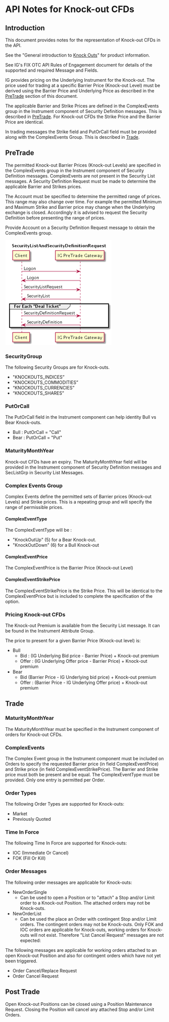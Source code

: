 # API Notes for Knock-out CFDs

## Introduction

This document provides notes for the representation of Knock-out CFDs in the API.

See the "General introduction to [Knock Outs](./knockOuts.md)" for product information.

See IG's FIX OTC API Rules of Engagement document for details of the supported and required Message and Fields.

IG provides pricing on the Underlying Instrument for the Knock-out. The price used for trading at a specific Barrier Price (Knock-out Level) must be derived using the Barrier Price and Underlying Price as described in the [PreTrade](#PreTrade) section of this document.

The applicable Barrier and Strike Prices are defined in the ComplexEvents group in the Instrument component of Security Definition messages. This is described in [PreTrade](#PreTrade). For Knock-out CFDs the Strike Price and the Barrier Price are identical.

In trading messages the Strike field and PutOrCall field must be provided along with the ComplexEvents Group. This is described in [Trade](#Trade).

## PreTrade

The permitted Knock-out Barrier Prices (Knock-out Levels) are specified in the ComplexEvents group in the Instrument component of Security Definition messages. ComplexEvents are not present in the Security List messages. A Security Definition Request must be made to determine the applicable Barrier and Strikes prices.

The Account must be specified to determine the permitted range of prices. This range may also change over time. For example the permitted Minimum and Maximum Strike and Barrier price may change when the Underlying exchange is closed. Accordingly it is advised to request the Security Definition before presenting the range of prices.

Provide Account on a Security Definition Request message to obtain the ComplexEvents group.

![alt text](./SecurityListAndSecurityDefinitionRequests.png "SecurityList and SecurityDefinition Requests")

### SecurityGroup
The following Security Groups are for Knock-outs.

* "KNOCKOUTS_INDICES”
* “KNOCKOUTS_COMMODITIES”
* “KNOCKOUTS_CURRENCIES”
* “KNOCKOUTS_SHARES”

### PutOrCall
The PutOrCall field in the Instrument component can help identity Bull vs Bear Knock-outs.

* Bull : PutOrCall = "Call"
* Bear : PutOrCall = "Put"

### MaturityMonthYear
Knock-out CFDs have an expiry. The MaturityMonthYear field will be provided in the Instrument component of Security Definition messages and SecListGrp in Security List Messages.

### Complex Events Group

Complex Events define the permitted sets of Barrier prices (Knock-out Levels) and Strike prices. This is a repeating group and will specify the range of permissible prices.

#### ComplexEventType

The ComplexEventType will be :
* "KnockOutUp" (5) for a Bear Knock-out.
* "KnockOutDown" (6) for a Bull Knock-out

#### ComplexEventPrice

The ComplexEventPrice is the Barrier Price (Knock-out Level)

#### 	ComplexEventStrikePrice

The ComplexEventStrikePrice is the Strike Price. This will be identical to the ComplexEventPrice but is included to complete the specification of the option.

### Pricing Knock-out CFDs

The Knock-out Premium is available from the Security List message. It can be found in the Instrument Attribute Group.

The price to present for a given Barrier Price (Knock-out level) is:

* Bull
  * Bid   : (IG Underlying Bid price - Barrier Price) + Knock-out premium
  * Offer : (IG Underlying Offer price - Barrier Price) + Knock-out premium
* Bear
  * Bid (Barrier Price - IG Underlying bid price) + Knock-out premium
  * Offer : (Barrier Price - IG Underlying Offer price) + Knock-out premium

## Trade

### MaturityMonthYear

The MaturityMonthYear must be specified in the Instrument component of orders for Knock-out CFDs.

### ComplexEvents

The Complex Event group in the Instrument component must be included on Orders to specify the requested Barrier price (in field ComplexEventPrice) and Strike price (in field ComplexEventStrikePrice). The Barrier and Strike price must both be present and be equal. The ComplexEventType must be provided. Only one entry is permitted per Order.

### Order Types

The following Order Types are supported for Knock-outs:

* Market
* Previously Quoted

### Time In Force

The following Time In Force are supported for Knock-outs:

* IOC (Immediate Or Cancel)
* FOK (Fill Or Kill)

### Order Messages

The following order messages are applicable for Knock-outs:
* NewOrderSingle
  * Can be used to open a Position or to "attach" a Stop and/or Limit order to a Knock-out Position. The attached orders may not be Knock-outs.
* NewOrderList
  * Can be used the place an Order with contingent Stop and/or Limit orders. The contingent orders may not be Knock-outs. Only FOK and IOC orders are applicable for Knock-outs, working orders for Knock-outs will not exist. Therefore "List Cancel Request" messages are not expected:

The following messages are applicable for working orders attached to an open Knock-out Position and also for contingent orders which have not yet been triggered.

* Order Cancel/Replace Request
* Order Cancel Request

## Post Trade

Open Knock-out Positions can be closed using a Position Maintenance Request. Closing the Position will cancel any attached Stop and/or Limit Orders.

